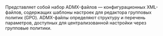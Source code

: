 Представляет собой набор ADMX-файлов — конфигурационных XML-файлов,
содержащих шаблоны настроек для редактора групповых политик (GPO).
ADMX-файлы определяют структуру и перечень параметров,
доступных для централизованной настройки через групповые политики.
